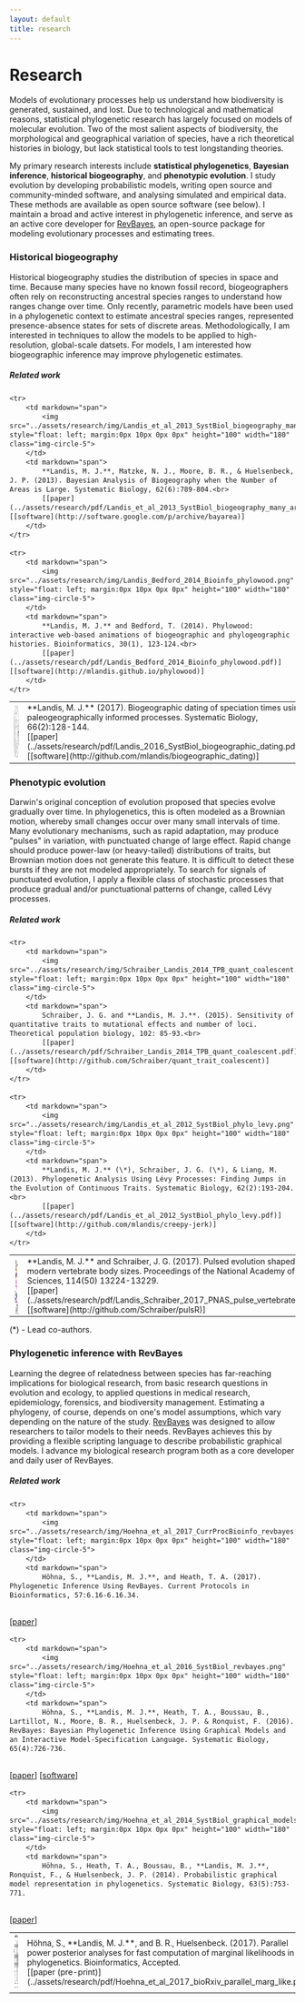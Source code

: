 ```yaml
---
layout: default
title: research
---
```

<h1>Research</h1>

Models of evolutionary processes help us understand how biodiversity is generated, sustained, and lost.
Due to technological and mathematical reasons, statistical phylogenetic research has largely focused on models of molecular evolution.
Two of the most salient aspects of biodiversity, the morphological and geographical variation of species, have a rich theoretical histories in biology, but lack statistical tools to test longstanding theories.

My primary research interests include **statistical phylogenetics**, **Bayesian inference**, **historical biogeography**, and **phenotypic evolution**.
I study evolution by developing probabilistic models, writing open source and community-minded software, and analysing simulated and empirical data.
These methods are available as open source software (see below).
I maintain a broad and active interest in phylogenetic inference, and serve as an active core developer for [RevBayes](http://revbayes.com), an open-source package for modeling evolutionary processes and estimating trees.

### Historical biogeography


Historical biogeography studies the distribution of species in space and time.
Because many species have no known fossil record, biogeographers often rely on reconstructing ancestral species ranges to understand how ranges change over time.
Only recently, parametric models have been used in a phylogenetic context to estimate ancestral species ranges, represented presence-absence states for sets of discrete areas.
Methodologically, I am interested in techniques to allow the models to be applied to high-resolution, global-scale datsets.
For models, I am interested how biogeographic inference may improve phylogenetic estimates.

##### Related work


<table>
    <tr>
        <td markdown="span">
            <img src="../assets/research/img/Landis_2016_SystBiol_biogeographic_dating.png" style="float: left; margin:0px 10px 0px 0px" height="100" width="180" class="img-circle-5">
        </td>
        <td markdown="span">
            **Landis, M. J.** (2017). Biogeographic dating of speciation times using paleogeographically informed processes. Systematic Biology, 66(2):128-144.<br>
            [[paper](../assets/research/pdf/Landis_2016_SystBiol_biogeographic_dating.pdf)]  [[software](http://github.com/mlandis/biogeographic_dating)]
        </td>
    </tr>

    <tr>
        <td markdown="span">
            <img src="../assets/research/img/Landis_et_al_2013_SystBiol_biogeography_many_areas.png" style="float: left; margin:0px 10px 0px 0px" height="100" width="180" class="img-circle-5">
        </td>
        <td markdown="span">
            **Landis, M. J.**, Matzke, N. J., Moore, B. R., & Huelsenbeck, J. P. (2013). Bayesian Analysis of Biogeography when the Number of Areas is Large. Systematic Biology, 62(6):789-804.<br>
            [[paper](../assets/research/pdf/Landis_et_al_2013_SystBiol_biogeography_many_areas.pdf)]  [[software](http://software.google.com/p/archive/bayarea)]
        </td>
    </tr>

    <tr>
        <td markdown="span">
            <img src="../assets/research/img/Landis_Bedford_2014_Bioinfo_phylowood.png" style="float: left; margin:0px 10px 0px 0px" height="100" width="180" class="img-circle-5">
        </td>
        <td markdown="span">
            **Landis, M. J.** and Bedford, T. (2014). Phylowood: interactive web-based animations of biogeographic and phylogeographic histories. Bioinformatics, 30(1), 123-124.<br>
            [[paper](../assets/research/pdf/Landis_Bedford_2014_Bioinfo_phylowood.pdf)]  [[software](http://mlandis.github.io/phylowood)]
        </td>
    </tr>
</table>

### Phenotypic evolution

Darwin's original conception of evolution proposed that species evolve gradually over time.
In phylogenetics, this is often modeled as a Brownian motion, whereby small changes occur over many small intervals of time.
Many evolutionary mechanisms, such as rapid adaptation, may produce "pulses" in variation, with punctuated change of large effect.
Rapid change should produce power-law (or heavy-tailed) distributions of traits, but Brownian motion does not generate this feature.
It is difficult to detect these bursts if they are not modeled appropriately.
To search for signals of punctuated evolution, I apply a flexible class of stochastic processes that produce gradual and/or punctuational patterns of change, called Lévy processes.

##### Related work

<table>
    <tr>
        <td markdown="span">
            <img src="../assets/research/img/Landis_Schraiber_2017_PNAS_pulse_vertebrate.png" style="float: left; margin:0px 10px 0px 0px" height="100" width="180" class="img-circle-5">
        </td>
        <td markdown="span">
            **Landis, M. J.** and Schraiber, J. G. (2017). Pulsed evolution shaped modern vertebrate body sizes. Proceedings of the National Academy of Sciences, 114(50) 13224-13229.<br>
            [[paper](../assets/research/pdf/Landis_Schraiber_2017_PNAS_pulse_vertebrate.pdf)]  [[software](http://github.com/Schraiber/pulsR)]
        </td>
    </tr>

    <tr>
        <td markdown="span">
            <img src="../assets/research/img/Schraiber_Landis_2014_TPB_quant_coalescent.png" style="float: left; margin:0px 10px 0px 0px" height="100" width="180" class="img-circle-5">
        </td>
        <td markdown="span">
            Schraiber, J. G. and **Landis, M. J.**. (2015). Sensitivity of quantitative traits to mutational effects and number of loci. Theoretical population biology, 102: 85-93.<br>
            [[paper](../assets/research/pdf/Schraiber_Landis_2014_TPB_quant_coalescent.pdf)]  [[software](http://github.com/Schraiber/quant_trait_coalescent)]
        </td>
    </tr>

    <tr>
        <td markdown="span">
            <img src="../assets/research/img/Landis_et_al_2012_SystBiol_phylo_levy.png" style="float: left; margin:0px 10px 0px 0px" height="100" width="180" class="img-circle-5">
        </td>
        <td markdown="span">
            **Landis, M. J.** (\*), Schraiber, J. G. (\*), & Liang, M. (2013). Phylogenetic Analysis Using Lévy Processes: Finding Jumps in the Evolution of Continuous Traits. Systematic Biology, 62(2):193-204.<br>
            [[paper](../assets/research/pdf/Landis_et_al_2012_SystBiol_phylo_levy.pdf)]  [[software](http://github.com/mlandis/creepy-jerk)]
        </td>
    </tr>
</table>


(\*) - Lead co-authors.

### Phylogenetic inference with RevBayes

Learning the degree of relatedness between species has far-reaching implications for biological research, from basic research questions in evolution and ecology, to applied questions in medical research, epidemiology, forensics, and biodiversity management.
Estimating a phylogeny, of course, depends on one's model assumptions, which vary depending on the nature of the study.
[RevBayes](http://revbayes.com) was designed to allow researchers to tailor models to their needs.
RevBayes achieves this by providing a flexible scripting language to describe probabilistic graphical models.
I advance my biological research program both as a core developer and daily user of RevBayes.

##### Related work

<table>
    <tr>
        <td markdown="span">
            <img src="../assets/research/img/Hoehna_et_al_2017_Bioinformatics_parallel_marg_like.png" style="float: left; margin:0px 10px 0px 0px" height="100" width="180" class="img-circle-5">
        </td>
        <td markdown="span">
            Höhna, S., **Landis, M. J.**, and  B. R., Huelsenbeck. (2017).  Parallel power posterior analyses for fast computation of marginal likelihoods in phylogenetics. Bioinformatics, Accepted.
<br>[[paper (pre-print)](../assets/research/pdf/Hoehna_et_al_2017_bioRxiv_parallel_marg_like.pdf)]
        </td>
    </tr>

    <tr>
        <td markdown="span">
            <img src="../assets/research/img/Hoehna_et_al_2017_CurrProcBioinfo_revbayes.png" style="float: left; margin:0px 10px 0px 0px" height="100" width="180" class="img-circle-5">
        </td>
        <td markdown="span">
            Höhna, S., **Landis, M. J.**, and Heath, T. A. (2017). Phylogenetic Inference Using RevBayes. Current Protocols in Bioinformatics, 57:6.16-6.16.34.
<br>[[paper](../assets/research/pdf/Hoehna_et_al_2017_CurrProcBioinfo_revbayes.pdf)]
        </td>
    </tr>

    <tr>
        <td markdown="span">
            <img src="../assets/research/img/Hoehna_et_al_2016_SystBiol_revbayes.png" style="float: left; margin:0px 10px 0px 0px" height="100" width="180" class="img-circle-5">
        </td>
        <td markdown="span">
            Höhna, S., **Landis, M. J.**, Heath, T. A., Boussau, B., Lartillot, N., Moore, B. R., Huelsenbeck, J. P. & Ronquist, F. (2016). RevBayes: Bayesian Phylogenetic Inference Using Graphical Models and an Interactive Model-Specification Language. Systematic Biology, 65(4):726-736.
<br>[[paper](../assets/research/pdf/Hoehna_et_al_2016_SystBiol_revbayes.pdf)]  [[software](http://github.com/revbayes/revbayes)]
        </td>
    </tr>

    <tr>
        <td markdown="span">
            <img src="../assets/research/img/Hoehna_et_al_2014_SystBiol_graphical_models.png" style="float: left; margin:0px 10px 0px 0px" height="100" width="180" class="img-circle-5">
        </td>
        <td markdown="span">
            Höhna, S., Heath, T. A., Boussau, B., **Landis, M. J.**, Ronquist, F., & Huelsenbeck, J. P. (2014). Probabilistic graphical model representation in phylogenetics. Systematic Biology, 63(5):753-771.
<br>[[paper](../assets/research/pdf/Hoehna_et_al_2014_SystBiol_graphical_models.pdf)]
        </td>
    </tr>
</table>
